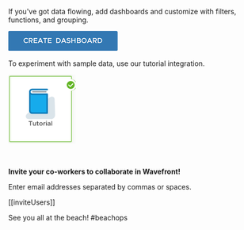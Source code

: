 <div class="container-fluid">

<p>If you've got data flowing, add dashboards and customize with filters, functions, and grouping.</p>
<p><a href="../dashboards/untitled-dashboard/create"><img src="images/create_dashboard.png"></img> </a>
<p>To experiment with sample data, use our tutorial integration.</p>
<p><a href="../dashboard/tutorial-intro"><img src="images/tutorial_integration_pic.png"></img> </a></p>
<p>&nbsp;</p>
<p><strong>Invite your co-workers to collaborate in Wavefront!</strong></p>
<p>Enter email addresses separated by commas or spaces.</p>

[[inviteUsers]]

<p>See you all at the beach! #beachops</p>
</div>
